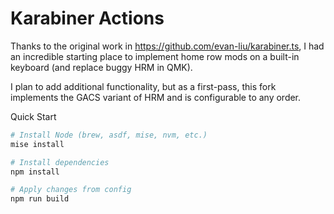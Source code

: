 # Karabiner Actions

Thanks to the original work in <https://github.com/evan-liu/karabiner.ts>, I had an incredible starting place to implement home row mods on a built-in keyboard (and replace buggy HRM in QMK).

I plan to add additional functionality, but as a first-pass, this fork implements the GACS variant of HRM and is configurable to any order.

Quick Start

```sh
# Install Node (brew, asdf, mise, nvm, etc.)
mise install

# Install dependencies
npm install

# Apply changes from config
npm run build
```

